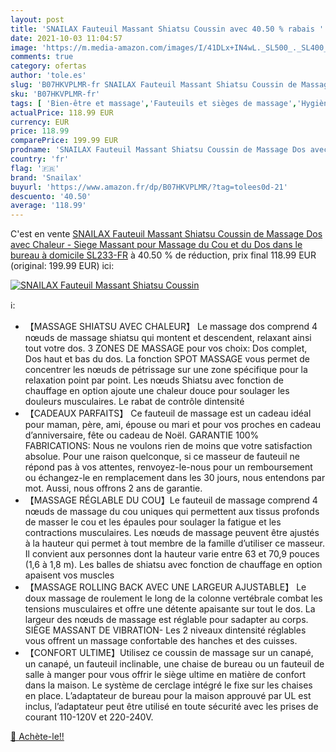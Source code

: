 ```yaml
---
layout: post
title: 'SNAILAX Fauteuil Massant Shiatsu Coussin avec 40.50 % rabais '
date: 2021-10-03 11:04:57
image: 'https://m.media-amazon.com/images/I/41DLx+IN4wL._SL500_._SL400_.jpg'
comments: true
category: ofertas
author: 'tole.es'
slug: 'B07HKVPLMR-fr SNAILAX Fauteuil Massant Shiatsu Coussin de Massage Dos...'
sku: 'B07HKVPLMR-fr'
tags: [ 'Bien-être et massage','Fauteuils et sièges de massage','Hygiène et Santé','Massage et relaxation','Masseurs électriques','snailax', ]
actualPrice: 118.99 EUR
currency: EUR
price: 118.99
comparePrice: 199.99 EUR
prodname: 'SNAILAX Fauteuil Massant Shiatsu Coussin de Massage Dos avec Chaleur - Siege Massant pour Massage du Cou et du Dos dans le bureau à domicile SL233-FR'
country: 'fr'
flag: '🇫🇷'
brand: 'Snailax'
buyurl: 'https://www.amazon.fr/dp/B07HKVPLMR/?tag=tolees0d-21'
descuento: '40.50'
average: '118.99'
---
```


C'est en vente [SNAILAX Fauteuil Massant Shiatsu Coussin de Massage Dos avec Chaleur - Siege Massant pour Massage du Cou et du Dos dans le bureau à domicile SL233-FR](https://www.amazon.fr/dp/B07HKVPLMR/?tag=tolees0d-21)  à  40.50 % de réduction, prix final  118.99 EUR (original: 199.99 EUR) ici:

[![SNAILAX Fauteuil Massant Shiatsu Coussin](https://m.media-amazon.com/images/I/41DLx+IN4wL._SL500_._SL400_.jpg)](https://www.amazon.fr/dp/B07HKVPLMR/?tag=tolees0d-21)

ℹ️:

- 【MASSAGE SHIATSU AVEC CHALEUR】 Le massage dos comprend 4 nœuds de massage shiatsu qui montent et descendent, relaxant ainsi tout votre dos. 3 ZONES DE MASSAGE pour vos choix: Dos complet, Dos haut et bas du dos. La fonction SPOT MASSAGE vous permet de concentrer les nœuds de pétrissage sur une zone spécifique pour la relaxation point par point. Les nœuds Shiatsu avec fonction de chauffage en option ajoute une chaleur douce pour soulager les douleurs musculaires. Le rabat de contrôle dintensité
- 【CADEAUX PARFAITS】 Ce fauteuil de massage est un cadeau idéal pour maman, père, ami, épouse ou mari et pour vos proches en cadeau d’anniversaire, fête ou cadeau de Noël. GARANTIE 100% FABRICATIONS: Nous ne voulons rien de moins que votre satisfaction absolue. Pour une raison quelconque, si ce masseur de fauteuil ne répond pas à vos attentes, renvoyez-le-nous pour un remboursement ou échangez-le en remplacement dans les 30 jours, nous entendons par mot. Aussi, nous offrons 2 ans de garantie.
- 【MASSAGE RÉGLABLE DU COU】Le fauteuil de massage comprend 4 nœuds de massage du cou uniques qui permettent aux tissus profonds de masser le cou et les épaules pour soulager la fatigue et les contractions musculaires. Les nœuds de massage peuvent être ajustés à la hauteur qui permet à tout membre de la famille d’utiliser ce masseur. Il convient aux personnes dont la hauteur varie entre 63 et 70,9 pouces (1,6 à 1,8 m). Les balles de shiatsu avec fonction de chauffage en option apaisent vos muscles
- 【MASSAGE ROLLING BACK AVEC UNE LARGEUR AJUSTABLE】 Le doux massage de roulement le long de la colonne vertébrale combat les tensions musculaires et offre une détente apaisante sur tout le dos. La largeur des nœuds de massage est réglable pour sadapter au corps. SIÈGE MASSANT DE VIBRATION- Les 2 niveaux dintensité réglables vous offrent un massage confortable des hanches et des cuisses.
- 【CONFORT ULTIME】Utilisez ce coussin de massage sur un canapé, un canapé, un fauteuil inclinable, une chaise de bureau ou un fauteuil de salle à manger pour vous offrir le siège ultime en matière de confort dans la maison. Le système de cerclage intégré le fixe sur les chaises en place. L’adaptateur de bureau pour la maison approuvé par UL est inclus, l’adaptateur peut être utilisé en toute sécurité avec les prises de courant 110-120V et 220-240V.

[🛒 Achète-le!!](https://www.amazon.fr/dp/B07HKVPLMR/?tag=tolees0d-21)
